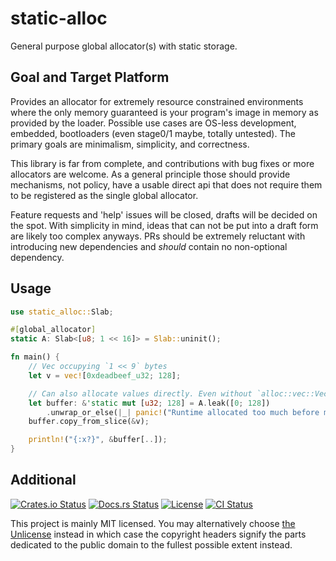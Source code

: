 # static-alloc

General purpose global allocator(s) with static storage.

## Goal and Target Platform

Provides an allocator for extremely resource constrained environments where the
only memory guaranteed is your program's image in memory as provided by the
loader. Possible use cases are OS-less development, embedded, bootloaders (even
stage0/1 maybe, totally untested). The primary goals are minimalism,
simplicity, and correctness.

This library is far from complete, and contributions with bug fixes or more
allocators are welcome. As a general principle those should provide mechanisms,
not policy, have a usable direct api that does not require them to be
registered as the single global allocator.

Feature requests and 'help' issues will be closed, drafts will be decided on
the spot. With simplicity in mind, ideas that can not be put into a draft form
are likely too complex anyways. PRs should be extremely reluctant with
introducing new dependencies and *should* contain no non-optional dependency.

## Usage

```rust
use static_alloc::Slab;

#[global_allocator]
static A: Slab<[u8; 1 << 16]> = Slab::uninit();

fn main() {
    // Vec occupying `1 << 9` bytes
    let v = vec![0xdeadbeef_u32; 128];

    // Can also allocate values directly. Even without `alloc::vec::Vec`.
    let buffer: &'static mut [u32; 128] = A.leak([0; 128])
    	.unwrap_or_else(|_| panic!("Runtime allocated too much before main"));
    buffer.copy_from_slice(&v);

    println!("{:x?}", &buffer[..]);
}
```

## Additional
[![Crates.io Status](https://img.shields.io/crates/v/static-alloc.svg)](https://crates.io/crates/static-alloc)
[![Docs.rs Status](https://docs.rs/static-alloc/badge.svg)](https://docs.rs/static-alloc/)
[![License](https://img.shields.io/badge/license-MIT-blue.svg)](https://raw.githubusercontent.com/HeroicKatora/static-alloc/LICENSE)
[![CI Status](https://api.cirrus-ci.com/github/HeroicKatora/static-alloc.svg)](https://cirrus-ci.com/github/HeroicKatora/static-alloc)

This project is mainly MIT licensed. You may alternatively choose [the
Unlicense](http://unlicense.org/) instead in which case the copyright headers
signify the parts dedicated to the public domain to the fullest possible extent
instead.

